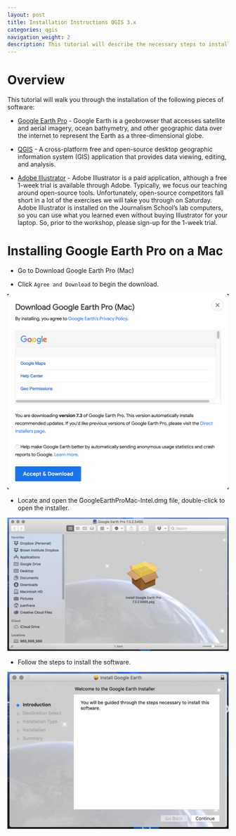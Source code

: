 ```yaml
---
layout: post
title: Installation Instructions QGIS 3.x
categories: qgis
navigation_weight: 2
description: This tutorial will describe the necessary steps to install the software used in the tutorials that follow, as well as throughout the various Points Unknown courses.
---
```

# Overview
This tutorial will walk you through the installation of the following pieces of software:

* [Google Earth Pro](https://www.google.com/earth/) - Google Earth is a geobrowser that accesses satellite and aerial imagery, ocean bathymetry, and other geographic data over the internet to represent the Earth as a three-dimensional globe.

* [QGIS](https://qgis.org/en/site/index.html) - A cross-platform free and open-source desktop geographic information system (GIS) application that provides data viewing, editing, and analysis.

* [Adobe Illustrator](https://www.adobe.com/products/illustrator.html) - Adobe Illustrator is a paid application, although a free 1-week trial is available through Adobe. Typically, we focus our teaching around open-source tools. Unfortunately, open-source competitors fall short in a lot of the exercises we will take you through on Saturday. Adobe Illustrator is installed on the Journalism School’s lab computers, so you can use what you learned even without buying Illustrator for your laptop. So, prior to the workshop, please sign-up for the 1-week trial.

# Installing Google Earth Pro on a Mac

* Go to Download Google Earth Pro (Mac)

* Click `Agree and Download` to begin the download.

![Google Earth Pro 1](/assets/tutorial_images/00_Installation/GoogleEarth_01.png)

* Locate and open the GoogleEarthProMac-Intel.dmg file, double-click to open the installer.

![Google Earth Pro 2](/assets/tutorial_images/00_Installation/GoogleEarth_02.png)

* Follow the steps to install the software.

![Google Earth Pro 3](/assets/tutorial_images/00_Installation/GoogleEarth_03.png)
